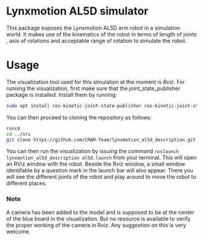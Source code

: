 # Lynxmotion AL5D simulator
This package exposes the Lynxmotion AL5D arm robot in a simulation world. It makes use of the kinematics of the robot in terms of length of joints
, axis of rotations and acceptable range of rotation to simulate the robot.

# Usage
The visualization tool used for this simulation at the moment is *Rviz*. For running the visualization, first make sure that the joint\_state\_publisher package is installed. Install them by running:
``` bash 
sudo apt install ros-kinetic-joint-state-publisher ros-kinetic-joint-state-publisher-gui
```
You can then proceed to cloning the repository as follows:
``` bash
roscd
cd ../src
git clone https://github.com/CRAM-Team/lynxmotion_al5d_description.git 
```
You can then run the visualization by issuing the command `roslaunch lynxmotion_al5d_description al5d.launch` from your terminal. This will
open an RViz window with the robot. Beside the Rviz window, a small window identifable by a question mark in the launch bar will also appear.
There you will see the different joints of the robot and play around to move the robot to different places.

### Note
A camera has been added to the model and is supposed to be at the center of the
blue board in the visualization. But no resource is available to verify the proper working of the camera in Rviz. Any suggestion on this is very welcome.
